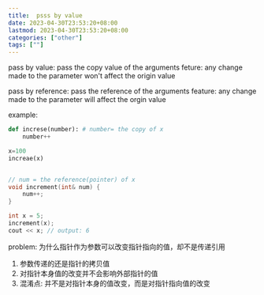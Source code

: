 ```yaml
---
title:  psss by value 
date: 2023-04-30T23:53:20+08:00
lastmod: 2023-04-30T23:53:20+08:00
categories: ["other"]
tags: [""]
---
```



pass by value:  pass the copy value of  the arguments 
feture: any change made to the parameter won't affect the origin value

pass by reference: pass the reference  of the arguments
feature: any change made to the  parameter will affect the orgin value


example:
```python
def increse(number): # number= the copy of x
	number++

x=100
increae(x)

```

```c++

// num = the reference(pointer) of x
void increment(int& num) {
    num++;
}

int x = 5;
increment(x);
cout << x; // output: 6

```



problem: 为什么指针作为参数可以改变指针指向的值，却不是传递引用

1. 参数传递的还是指针的拷贝值
2. 对指针本身值的改变并不会影响外部指针的值
3. 混淆点: 并不是对指针本身的值改变，而是对指针指向值的改变

